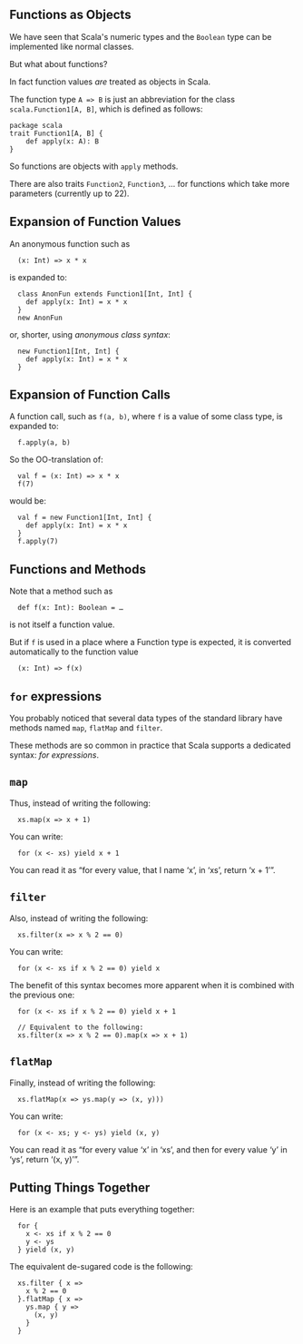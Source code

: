 
## Functions as Objects

We have seen that Scala's numeric types and the `Boolean`
type can be implemented like normal classes.

But what about functions?

In fact function values *are* treated as objects in Scala.

The function type `A => B` is just an abbreviation for the class
`scala.Function1[A, B]`, which is defined as follows:

    package scala
    trait Function1[A, B] {
        def apply(x: A): B
    }

So functions are objects with `apply` methods.

There are also traits `Function2`, `Function3`, ... for functions which take more parameters (currently up to 22).

## Expansion of Function Values

An anonymous function such as

      (x: Int) => x * x

is expanded to:

      class AnonFun extends Function1[Int, Int] {
        def apply(x: Int) = x * x
      }
      new AnonFun

or, shorter, using *anonymous class syntax*:

      new Function1[Int, Int] {
        def apply(x: Int) = x * x
      }

## Expansion of Function Calls

A function call, such as `f(a, b)`, where `f` is a value of some class
type, is expanded to:

      f.apply(a, b)

So the OO-translation of:

      val f = (x: Int) => x * x
      f(7)

would be:

      val f = new Function1[Int, Int] {
        def apply(x: Int) = x * x
      }
      f.apply(7)

## Functions and Methods

Note that a method such as

      def f(x: Int): Boolean = …

is not itself a function value.

But if `f` is used in a place where a Function type is expected, it is
converted automatically to the function value

      (x: Int) => f(x)

## `for` expressions 

You probably noticed that several data types of the standard library
have methods named `map`, `flatMap` and `filter`.

These methods are so common in practice that Scala supports a dedicated
syntax: *for expressions*.

## `map`

Thus, instead of writing the following:

      xs.map(x => x + 1)

You can write:

      for (x <- xs) yield x + 1

You can read it as “for every value, that I name ‘x’, in ‘xs’, return ‘x + 1’”.

## `filter`

Also, instead of writing the following:

      xs.filter(x => x % 2 == 0)

You can write:

      for (x <- xs if x % 2 == 0) yield x

The benefit of this syntax becomes more apparent when it is combined
with the previous one:

      for (x <- xs if x % 2 == 0) yield x + 1
    
      // Equivalent to the following:
      xs.filter(x => x % 2 == 0).map(x => x + 1)

## `flatMap`

Finally, instead of writing the following:

      xs.flatMap(x => ys.map(y => (x, y)))

You can write:

      for (x <- xs; y <- ys) yield (x, y)

You can read it as “for every value ‘x’ in ‘xs’, and then for
every value ‘y’ in ‘ys’, return ‘(x, y)’”.

## Putting Things Together

Here is an example that puts everything together:

      for {
        x <- xs if x % 2 == 0
        y <- ys
      } yield (x, y)

The equivalent de-sugared code is the following:

      xs.filter { x =>
        x % 2 == 0
      }.flatMap { x =>
        ys.map { y =>
          (x, y)
        }
      }
